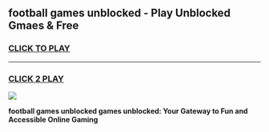 
## football games unblocked - Play Unblocked Gmaes & Free
<h3>
<a href="https://premium.freeplayer.one?title=football_games_unblocked&ref=20F">CLICK TO PLAY</a></h3>
<hr>

<h3>
<a href="https://premium.freeplayer.one?title=football_games_unblocked&ref=20F">CLICK 2 PLAY</a>
  
</h3>

<a href="https://premium.freeplayer.one?title=football_games_unblocked&ref=20F/"><img src="https://clearcache.store/games.png"></a>


**football games unblocked games unblocked: Your Gateway to Fun and Accessible Online Gaming**
